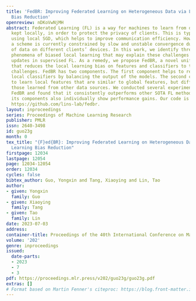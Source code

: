 ```yaml
---
title: 'FedBR: Improving Federated Learning on Heterogeneous Data via Local Learning
  Bias Reduction'
openreview: nDKoVwNjMH
abstract: Federated Learning (FL) is a way for machines to learn from data that is
  kept locally, in order to protect the privacy of clients. This is typically done
  using local SGD, which helps to improve communication efficiency. However, such
  a scheme is currently constrained by slow and unstable convergence due to the variety
  of data on different clients’ devices. In this work, we identify three under-explored
  phenomena of biased local learning that may explain these challenges caused by local
  updates in supervised FL. As a remedy, we propose FedBR, a novel unified algorithm
  that reduces the local learning bias on features and classifiers to tackle these
  challenges. FedBR has two components. The first component helps to reduce bias in
  local classifiers by balancing the output of the models. The second component helps
  to learn local features that are similar to global features, but different from
  those learned from other data sources. We conducted several experiments to test
  FedBR and found that it consistently outperforms other SOTA FL methods. Both of
  its components also individually show performance gains. Our code is available at
  https://github.com/lins-lab/fedbr.
layout: inproceedings
series: Proceedings of Machine Learning Research
publisher: PMLR
issn: 2640-3498
id: guo23g
month: 0
tex_title: "{F}ed{BR}: Improving Federated Learning on Heterogeneous Data via Local
  Learning Bias Reduction"
firstpage: 12034
lastpage: 12054
page: 12034-12054
order: 12034
cycles: false
bibtex_author: Guo, Yongxin and Tang, Xiaoying and Lin, Tao
author:
- given: Yongxin
  family: Guo
- given: Xiaoying
  family: Tang
- given: Tao
  family: Lin
date: 2023-07-03
address: 
container-title: Proceedings of the 40th International Conference on Machine Learning
volume: '202'
genre: inproceedings
issued:
  date-parts:
  - 2023
  - 7
  - 3
pdf: https://proceedings.mlr.press/v202/guo23g/guo23g.pdf
extras: []
# Format based on Martin Fenner's citeproc: https://blog.front-matter.io/posts/citeproc-yaml-for-bibliographies/
---
```

